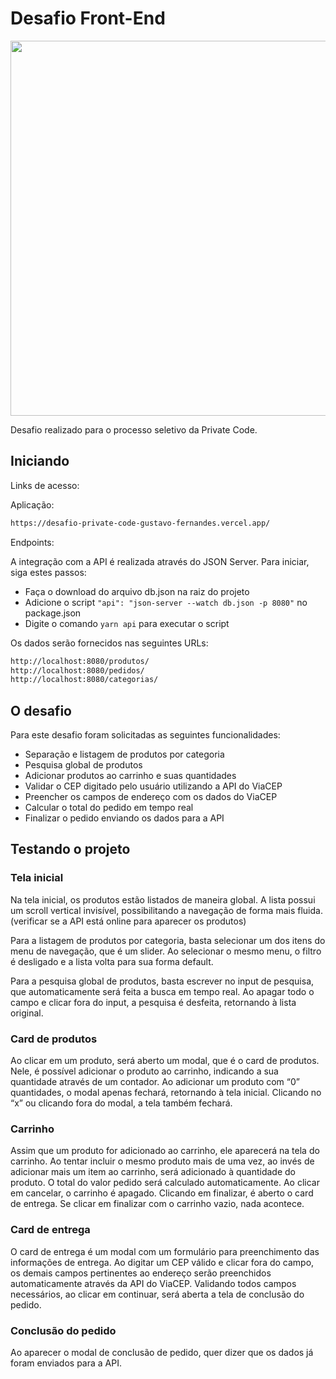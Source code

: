 # Desafio Front-End

<img src="https://privatecode.com.br/web/assets/img/logo.png" width="600px">

Desafio realizado para o processo seletivo da Private Code.

## Iniciando

Links de acesso:

Aplicação: 

```bash
https://desafio-private-code-gustavo-fernandes.vercel.app/
```

Endpoints:

A integração com a API é realizada através do JSON Server. Para iniciar, siga estes passos:

- Faça o download do arquivo db.json na raiz do projeto
- Adicione o script ```"api": "json-server --watch db.json -p 8080"``` no package.json
- Digite o comando ```yarn api``` para executar o script 

Os dados serão fornecidos nas seguintes URLs:

```bash
http://localhost:8080/produtos/
http://localhost:8080/pedidos/
http://localhost:8080/categorias/
```

## O desafio

Para este desafio foram solicitadas as seguintes funcionalidades:

- Separação e listagem de produtos por categoria
- Pesquisa global de produtos
- Adicionar produtos ao carrinho e suas quantidades
- Validar o CEP digitado pelo usuário utilizando a API do ViaCEP
- Preencher os campos de endereço com os dados do ViaCEP
- Calcular o total do pedido em tempo real
- Finalizar o pedido enviando os dados para a API

## Testando o projeto

### Tela inicial

Na tela inicial, os produtos estão listados de maneira global. A lista possui um scroll vertical invisível, possibilitando a navegação de forma mais fluida. (verificar se a API está online para aparecer os produtos)

Para a listagem de produtos por categoria, basta selecionar um dos itens do menu de navegação, que é um slider. Ao selecionar o mesmo menu, o filtro é desligado e a lista volta para sua forma default.

Para a pesquisa global de produtos, basta escrever no input de pesquisa, que automaticamente será feita a busca em tempo real. Ao apagar todo o campo e clicar fora do input, a pesquisa é desfeita, retornando à lista original.

### Card de produtos

Ao clicar em um produto, será aberto um modal, que é o card de produtos. Nele, é possível adicionar o produto ao carrinho, indicando a sua quantidade através de um contador. Ao adicionar um produto com “0” quantidades, o modal apenas fechará, retornando à tela inicial. Clicando no “x” ou clicando fora do modal, a tela também fechará.

### Carrinho

Assim que um produto for adicionado ao carrinho, ele aparecerá na tela do carrinho. Ao tentar incluir o mesmo produto mais de uma vez, ao invés de adicionar mais um item ao carrinho, será adicionado à quantidade do produto. O total do valor pedido será calculado automaticamente. Ao clicar em cancelar, o carrinho é apagado. Clicando em finalizar, é aberto o card de entrega. Se clicar em finalizar com o carrinho vazio, nada acontece.

### Card de entrega

O card de entrega é um modal com um formulário para preenchimento das informações de entrega. Ao digitar um CEP válido e clicar fora do campo, os demais campos pertinentes ao endereço serão preenchidos automaticamente através da API do ViaCEP. Validando todos campos necessários, ao clicar em continuar, será aberta a tela de conclusão do pedido.

### Conclusão do pedido

Ao aparecer o modal de conclusão de pedido, quer dizer que os dados já foram enviados para a API.
